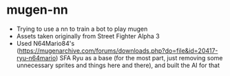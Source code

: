 # mugen-nn
- Trying to use a nn to train a bot to play mugen
- Assets taken originally from Street Fighter Alpha 3
- Used N64Mario84's (https://mugenarchive.com/forums/downloads.php?do=file&id=20417-ryu-n64mario) SFA Ryu as a base (for the most part, just removing some unnecessary sprites and things here and there), and built the AI for that

